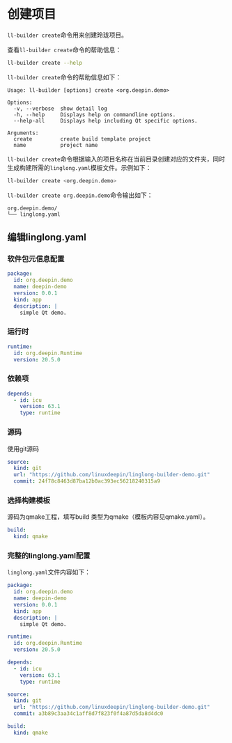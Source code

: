 <!--
SPDX-FileCopyrightText: 2023 UnionTech Software Technology Co., Ltd.

SPDX-License-Identifier: LGPL-3.0-or-later
-->

# 创建项目

`ll-builder create`命令用来创建玲珑项目。

查看`ll-builder create`命令的帮助信息：

```bash
ll-builder create --help
```

`ll-builder create`命令的帮助信息如下：

```text
Usage: ll-builder [options] create <org.deepin.demo>

Options:
  -v, --verbose  show detail log
  -h, --help     Displays help on commandline options.
  --help-all     Displays help including Qt specific options.

Arguments:
  create         create build template project
  name           project name
```

`ll-builder create`命令根据输入的项目名称在当前目录创建对应的文件夹，同时生成构建所需的`linglong.yaml`模板文件。示例如下：

```bash
ll-builder create <org.deepin.demo>
```

`ll-builder create org.deepin.demo`命令输出如下：

```text
org.deepin.demo/
└── linglong.yaml
```

## 编辑linglong.yaml

### 软件包元信息配置

```yaml
package:
  id: org.deepin.demo
  name: deepin-demo
  version: 0.0.1
  kind: app
  description: |
    simple Qt demo.
```

### 运行时

```yaml
runtime:
  id: org.deepin.Runtime
  version: 20.5.0
```

### 依赖项

```yaml
depends:
  - id: icu
    version: 63.1
    type: runtime
```

### 源码

使用git源码

```yaml
source:
  kind: git
  url: "https://github.com/linuxdeepin/linglong-builder-demo.git"
  commit: 24f78c8463d87ba12b0ac393ec56218240315a9
```

### 选择构建模板

源码为qmake工程，填写build 类型为qmake（模板内容见qmake.yaml）。

```yaml
build:
  kind: qmake
```

### 完整的linglong.yaml配置

`linglong.yaml`文件内容如下：

```yaml
package:
  id: org.deepin.demo
  name: deepin-demo
  version: 0.0.1
  kind: app
  description: |
    simple Qt demo.

runtime:
  id: org.deepin.Runtime
  version: 20.5.0

depends:
  - id: icu
    version: 63.1
    type: runtime

source:
  kind: git
  url: "https://github.com/linuxdeepin/linglong-builder-demo.git"
  commit: a3b89c3aa34c1aff8d7f823f0f4a87d5da8d4dc0

build:
  kind: qmake
```
